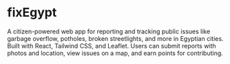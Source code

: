 # fixEgypt
A citizen-powered web app for reporting and tracking public issues like garbage overflow, potholes, broken streetlights, and more in Egyptian cities. Built with React, Tailwind CSS, and Leaflet. Users can submit reports with photos and location, view issues on a map, and earn points for contributing.

